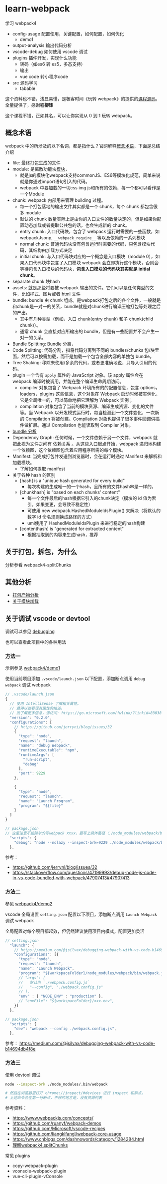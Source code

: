 # learn-webpack

学习 webpack4

- config-usage 配置使用，关键配置，如何配置，如何优化
  - demo1
- output-analysis 输出代码分析
- vscode-debug 如何使用 vscode 调试
- plugins 插件开发，实现什么功能
  - 转码（如es6 转 es5，多态支持）
  - 输出
  - vue code 转小程序code
- src 源码学习
  - tabable

这个资料也不错，浅显易懂，是极客时间《玩转 webpack》的提供的[课程源码](https://github.com/cpselvis/geektime-webpack-course)，全量提供了，感谢**程柳锋**

这个课程不错，正如其名，可以让你实现从 0 到 1 玩转 webpack。

## 概念术语

webpack 中的所涉及的以下名词，都是指什么？官网解释[概念术语](https://webpack.docschina.org/glossary)，下面是总结介绍

- file: 最终打包生成的文件
- module: 是离散功能块[模块](https://webpack.js.org/concepts/modules/#what-is-a-webpack-module)，
  - 就是js的模块化webpack支持commonJS、ES6等模块化规范，简单来说就是你通过import语句引入的代码。
  - webpack 中要加载的一切css img js和所有的依赖，每一个都可以看作是一个Module
- chunk: webpack 内部用来管理 building 过程。
  - 每一个打包落地的输出文件其实都是一个 chunk，每个 chunk 都包含很多 module
  - 默认的 chunk 数量实际上是由你的入口文件的数量决定的，但是如果你配置动态加载或者提取公共包的话，也会生成新的 chunk。
  - entry chunk: 入口代码块，包含了 webpack 运行时需要的一些函数，如 webpackJsonp, `__webpack_require__` 等以及依赖的一系列模块
  - normal chunk: 普通代码块没有包含运行时需要的代码，只包含模块代码，其结构由加载方式决定
  - initial chunk: 与入口代码块对应的一个概念是入口模块（module 0），如果入口代码块中包含了入口模块 webpack 会立即执行这个模块，否则会等待包含入口模块的代码块，**包含入口模块的代码块其实就是 initial chunk**。
- separate chunk 块hash
- assets: 就是那些将要被 webpack 输出的文件。它们可以是任何类型的文件，比如样式、图片或者 html 文件
- bundle: bundle 由 chunk 组成。是webpack打包之后的各个文件，一般就是和chunk是一对一的关系，bundle就是对chunk进行编译压缩打包等处理之后的产出。
  - 其中有几种类型（例如，入口 chunk(entry chunk) 和子 chunk(child chunk)）。
  - 通常 chunk 会直接对应所输出的 bundle，但是有一些配置并不会产生一对一的关系。
- Bundle Splitting: Bundle 分离，
- Code Splitting: 代码分割，指将代码分离到不同的 bundles/chunks 包/块里面，然后可以按需加载，而不是加载一个包含全部内容的单独包 bundle。
- Tree Shaking: 移除未使用/多余的代码，或者更准确地说，只导入引用的代码。
- plugin 一个含有 `apply` 属性的 JavaScript 对象。该 apply 属性会在 webpack 编译时被调用，并能在整个编译生命周期访问。
  - compiler 对象包含了 Webpack 环境所有的的配置信息，包含 options，loaders，plugins 这些信息，这个对象在 Webpack 启动时候被实例化，它是全局唯一的，可以简单地把它理解为 Webpack 实例；
  - compilation 对象包含了当前的模块资源、编译生成资源、变化的文件等。当 Webpack 以开发模式运行时，每当检测到一个文件变化，一次新的 Compilation 将被创建。Compilation 对象也提供了很多事件回调供插件做扩展。通过 Compilation 也能读取到 Compiler 对象。
- [bundle 分析](https://webpack.js.org/guides/code-splitting/#bundle-analysis)
- Dependency Graph: 任何时候，一个文件依赖于另一个文件，webpack 就把此视为文件之间有 依赖关系 。从这些入口起点开始，webpack 递归地构建一个依赖图，这个依赖图包含着应用程序所需的每个模块。
- Manifest: 当完成打包并发送到浏览器时，会在运行时通过 Manifest 来解析和加载模块。
  - 了解如何提取 manifest
- 关于各种 hash 的区别
  - [hash] is a "unique hash generated for every build"
    - 每次构建的生成唯一的一个hash，且所有的文件hash串是一样的。
  - [chunkhash] is "based on each chunks' content"
    - 每一个文件最后的hash根据它引入的chunk决定（模块的 id 值为索引，如果变更，会导致不稳定性）
    - 可使用 new webpack.HashedModuleIdsPlugin() 来解决（将默认的数字 id 命名规则换成路径的方式）
    - umi使用了 HashedModuleIdsPlugin 来进行稳定的hash构建
  - [contenthash] is "generated for extracted content"
    - 根据抽取到的内容来生成hash，推荐

## 关于打包，拆包，为什么

分析参看 webpack4-splitChunks

## 其他分析

- [打包产物分析](https://github.com/cloudyan/learn-webpack/tree/master/packages/output-analysis#webpack-%E6%89%93%E5%8C%85%E4%BA%A7%E7%89%A9%E4%BB%A3%E7%A0%81%E5%88%86%E6%9E%90)
- [关于模块加载](https://github.com/cloudyan/learn-webpack/tree/master/packages/output-analysis#%E5%85%B3%E4%BA%8E%E6%A8%A1%E5%9D%97%E5%8A%A0%E8%BD%BD)

## 关于调试 vscode or devtool

调试可以参见 [debugging](https://github.com/cloudyan/debugging)

也可以查看此项目中的各种用法

### 方法一

示例参见 [webpack4/demo1](https://github.com/cloudyan/learn-webpack/tree/master/packages/vscode-debug/demo1)

使用当前项目添加 `.vscode/launch.json` 以下配置，添加断点调用 `debug webpack` 调试 webpack

```js
// .vscode/launch.json
{
  // 使用 IntelliSense 了解相关属性。
  // 悬停以查看现有属性的描述。
  // 欲了解更多信息，请访问: https://go.microsoft.com/fwlink/?linkid=830387
  "version": "0.2.0",
  "configurations": [
    // https://github.com/jerryni/blog/issues/32
    {
      "type": "node",
      "request": "launch",
      "name": "debug Webpack",
      "runtimeExecutable": "npm",
      "runtimeArgs": [
        "run-script",
        "debug"
      ],
      "port": 9229
    },

    {
      "type": "node",
      "request": "launch",
      "name": "Launch Program",
      "program": "${file}"
    }
  ]
}

// package.json
// 这里注意不能简单的写webpack xxxx，要写上具体路径（./node_modules/webpack/bin/webpack.js）
  "scripts": {
    "debug": "node --nolazy --inspect-brk=9229 ./node_modules/webpack/bin/webpack.js --mode development --watch --config ./webpack.config.js",
  },
```

参考：

- https://github.com/jerryni/blog/issues/32
- https://stackoverflow.com/questions/47199993/debug-node-js-code-in-vs-code-bundled-with-webpack/47907413#47907413


### 方法二

参见 [webpack4/demo2](https://github.com/cloudyan/learn-webpack/tree/master/packages/vscode-debug/demo2)

vscode 全局设置 `setting.json` 配置以下项目，添加断点调用 `Launch Webpack` 调试 webpack

全局配置对每个项目都起效，但仍然建议使用项目内模式，配置更加灵活

```js
// setting.json
  "launch": {
    // https://medium.com/@jsilvax/debugging-webpack-with-vs-code-b14694db4f8e
    "configurations": [{
      "type": "node",
      "request": "launch",
      "name": "Launch Webpack",
      "program": "${workspaceFolder}/node_modules/webpack/bin/webpack.js"
      // "args": [
      //   默认为 `./webpack.config.js`
      //   "--config", "./webpack.config.js"
      // ],
      "env" : { "NODE_ENV" : "production" },
      // "envFile": "${workspaceFolder}/xxx.env",
    }]
  },

// package.json
  "scripts": {
    "dev": "webpack --config ./webpack.config.js",
  },
```

参考： https://medium.com/@jsilvax/debugging-webpack-with-vs-code-b14694db4f8e

### 方法三

使用 devtool 调试

```bash
node --inspect-brk ./node_modules/.bin/webpack

# 然后在浏览器里打开 chrome://inspect/#devices 进行 inspect 和断点。
# 上述命令会在第一行断点，不好的地方是，没有资源列表
```

参考资料：

- https://www.webpackjs.com/concepts/
- https://github.com/ruanyf/webpack-demos
- https://github.com/Microsoft/vscode-recipes
- https://github.com/liangklfangl/webpack-core-usage
- https://www.cnblogs.com/dashnowords/category/1284284.html
- [理解webpack4.splitChunks](https://www.cnblogs.com/kwzm/p/10314438.html)

常见 plugins

- copy-webpack-plugin
- vconsole-webpack-plugin
- vue-cli-plugin-vConsole
